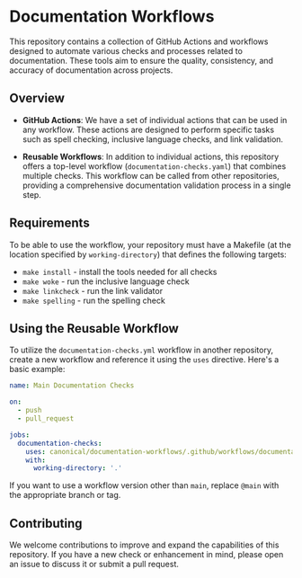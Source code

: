 # Documentation Workflows

This repository contains a collection of GitHub Actions and workflows designed to automate various checks and processes related to documentation. These tools aim to ensure the quality, consistency, and accuracy of documentation across projects.

## Overview

- **GitHub Actions**: We have a set of individual actions that can be used in any workflow. These actions are designed to perform specific tasks such as spell checking, inclusive language checks, and link validation.
  
- **Reusable Workflows**: In addition to individual actions, this repository offers a top-level workflow (`documentation-checks.yaml`) that combines multiple checks. This workflow can be called from other repositories, providing a comprehensive documentation validation process in a single step.

## Requirements

To be able to use the workflow, your repository must have a Makefile (at the location specified by `working-directory`) that defines the following targets:

- `make install` - install the tools needed for all checks
- `make woke` - run the inclusive language check
- `make linkcheck` - run the link validator
- `make spelling` - run the spelling check

## Using the Reusable Workflow

To utilize the `documentation-checks.yml` workflow in another repository, create a new workflow and reference it using the `uses` directive. Here's a basic example:

```yaml
name: Main Documentation Checks

on:
  - push
  - pull_request

jobs:
  documentation-checks:
    uses: canonical/documentation-workflows/.github/workflows/documentation-checks.yml@main
    with:
      working-directory: '.'
```

If you want to use a workflow version other than `main`, replace `@main` with the appropriate branch or tag.

## Contributing

We welcome contributions to improve and expand the capabilities of this repository. If you have a new check or enhancement in mind, please open an issue to discuss it or submit a pull request.
